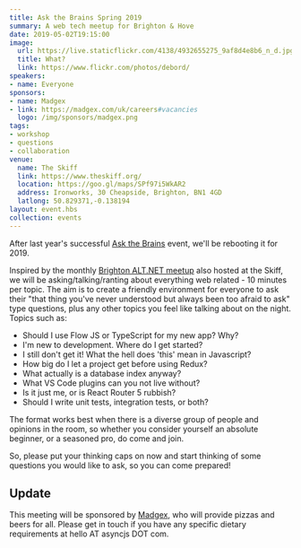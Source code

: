 ```yaml
---
title: Ask the Brains Spring 2019
summary: A web tech meetup for Brighton & Hove
date: 2019-05-02T19:15:00
image:
  url: https://live.staticflickr.com/4138/4932655275_9af8d4e8b6_n_d.jpg
  title: What?
  link: https://www.flickr.com/photos/debord/
speakers:
- name: Everyone
sponsors:
- name: Madgex
- link: https://madgex.com/uk/careers#vacancies
  logo: /img/sponsors/madgex.png
tags:
- workshop
- questions
- collaboration
venue:
  name: The Skiff
  link: https://www.theskiff.org/
  location: https://goo.gl/maps/SPf97i5WkAR2
  address: Ironworks, 30 Cheapside, Brighton, BN1 4GD
  latlong: 50.829371,-0.138194
layout: event.hbs
collection: events
---
```



After last year's successful [Ask the Brains](https://asyncjs.com/ask-the-brains-spring-18/) event, we'll be rebooting it for 2019.

Inspired by the monthly [Brighton ALT.NET meetup](http://brightonalt.net/) also hosted at the Skiff, we will be asking/talking/ranting about everything web related - 10 minutes per topic. The aim is to create a friendly environment for everyone to ask their "that thing you've never understood but always been too afraid to ask" type questions, plus any other topics you feel like talking about on the night. Topics such as:

- Should I use Flow JS or TypeScript for my new app? Why?
- I'm new to development. Where do I get started?
- I still don't get it! What the hell does 'this' mean in Javascript?
- How big do I let a project get before using Redux?
- What actually is a database index anyway?
- What VS Code plugins can you not live without?
- Is it just me, or is React Router 5 rubbish?
- Should I write unit tests, integration tests, or both?

The format works best when there is a diverse group of people and opinions in the room, so whether you consider yourself an absolute beginner, or a seasoned pro, do come and join.

So, please put your thinking caps on now and start thinking of some questions you would like to ask, so you can come prepared!

## Update

This meeting will be sponsored by [Madgex](https://madgex.com/uk/careers#vacancies), who will provide pizzas and beers for all. Please get in touch if you have any specific dietary requirements at hello AT asyncjs DOT com.
